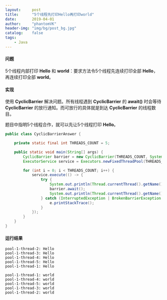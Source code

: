```yaml
---
layout:     post
title:      "5个线程先打印Hello再打印world"
date:       2019-04-01
author:     "phantomVK"
header-img: "img/bg/post_bg.jpg"
catalog:    false
tags:
    - Java
---
```


#### 问题

5个线程内部打印 __Hello__ 和 __world__：要求方法令5个线程先连续打印全部 __Hello__，再连续打印全部 __world__。

#### 实现

使用 __CyclicBarrier__ 解决问题。所有线程遇到 __CyclicBarrier__ 的 __await()__ 时会等待 __CyclicBarrier__ 的放行通知。而可放行的具体就是到达  __CyclicBarrier__ 的线程数目。

题目中指明5个线程合作，就可以先让5个线程打印 __Hello__。

```java
public class CyclicBarrierAnswer {

    private static final int THREADS_COUNT = 5;

    public static void main(String[] args) {
        CyclicBarrier barrier = new CyclicBarrier(THREADS_COUNT, System.out::println);
        ExecutorService service = Executors.newFixedThreadPool(THREADS_COUNT);

        for (int i = 0; i < THREADS_COUNT; i++) {
            service.execute(() -> {
                try {
                    System.out.println(Thread.currentThread().getName() + ": Hello");
                    barrier.await();
                    System.out.println(Thread.currentThread().getName() + ": world");
                } catch (InterruptedException | BrokenBarrierException e) {
                    e.printStackTrace();
                }
            });
        }
    }
}
```

#### 运行结果

```
pool-1-thread-2: Hello
pool-1-thread-3: Hello
pool-1-thread-4: Hello
pool-1-thread-5: Hello
pool-1-thread-1: Hello

pool-1-thread-1: world
pool-1-thread-4: world
pool-1-thread-5: world
pool-1-thread-3: world
pool-1-thread-2: world
```

